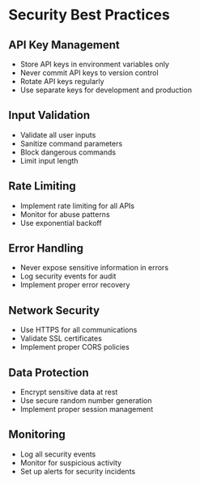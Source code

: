 # Security Best Practices

## API Key Management
- Store API keys in environment variables only
- Never commit API keys to version control
- Rotate API keys regularly
- Use separate keys for development and production

## Input Validation
- Validate all user inputs
- Sanitize command parameters
- Block dangerous commands
- Limit input length

## Rate Limiting
- Implement rate limiting for all APIs
- Monitor for abuse patterns
- Use exponential backoff

## Error Handling
- Never expose sensitive information in errors
- Log security events for audit
- Implement proper error recovery

## Network Security
- Use HTTPS for all communications
- Validate SSL certificates
- Implement proper CORS policies

## Data Protection
- Encrypt sensitive data at rest
- Use secure random number generation
- Implement proper session management

## Monitoring
- Log all security events
- Monitor for suspicious activity
- Set up alerts for security incidents
